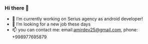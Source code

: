 ### Hi there 👋


- 🔭 I’m currently working on Serius agency as android developer!
- 🤔 I’m looking for a new job these days
- 📫 you can contact me: email:amirdev25@gmail.com, phone: +998977695879

